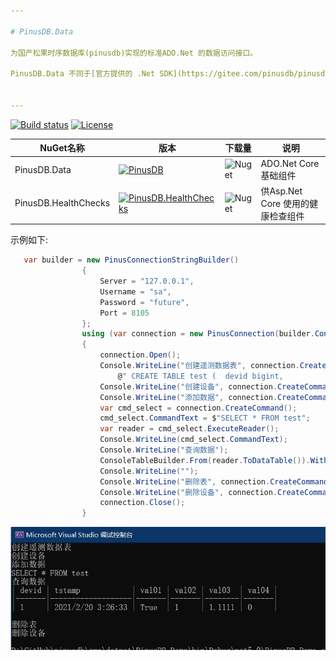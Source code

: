 ```yaml
---

# PinusDB.Data

为国产松果时序数据库(pinusdb)实现的标准ADO.Net 的数据访问接口。 

PinusDB.Data 不同于[官方提供的 .Net SDK](https://gitee.com/pinusdb/pinusdb/blob/master/doc/pinusdb_dotnet_sdk.md)  , 本库符合ADO.Net标准。


---
```


[![Build status](https://ci.appveyor.com/api/projects/status/6t81vxhmm2rpthol?svg=true)](https://ci.appveyor.com/project/MaiKeBing/pinusdb-data)
[![License](https://img.shields.io/github/license/maikebing/PinusDB.Data.svg)](https://github.com/maikebing/PinusDB.Data/blob/master/LICENSE)

| NuGet名称    | 版本|下载量| 说明                                                     |
| ----------- | --------  | --------  | ------------------------------------------------------------ |
| PinusDB.Data |[![PinusDB](https://img.shields.io/nuget/v/PinusDB.svg)](https://www.nuget.org/packages/PinusDB/) |![Nuget](https://img.shields.io/nuget/dt/PinusDB) |ADO.Net Core 基础组件
| PinusDB.HealthChecks |[![PinusDB.HealthChecks](https://img.shields.io/nuget/v/PinusDB.HealthChecks.svg)](https://www.nuget.org/packages/PinusDB.HealthChecks/)  |  ![Nuget](https://img.shields.io/nuget/dt/PinusDB.HealthChecks)| 供Asp.Net Core 使用的健康检查组件


示例如下:

```c#
   var builder = new PinusConnectionStringBuilder()
                {
                    Server = "127.0.0.1",
                    Username = "sa",
                    Password = "future",
                    Port = 8105
                };
                using (var connection = new PinusConnection(builder.ConnectionString))
                {
                    connection.Open();
                    Console.WriteLine("创建遥测数据表", connection.CreateCommand(
                        @" CREATE TABLE test (  devid bigint,                  tstamp datetime, val01 bool, val02 bigint, val03 double, val04 real2 )").ExecuteNonQuery());
                    Console.WriteLine("创建设备", connection.CreateCommand(@"INSERT INTO sys_dev(tabname, devid) VALUES('test',1)").ExecuteNonQuery());
                    Console.WriteLine("添加数据", connection.CreateCommand(@"INSERT INTO test(devid,tstamp,val01,val02,val03) VALUES(1, now(), true, 1, 1.1111)").ExecuteNonQuery());
                    var cmd_select = connection.CreateCommand();
                    cmd_select.CommandText = $"SELECT * FROM test";
                    var reader = cmd_select.ExecuteReader();
                    Console.WriteLine(cmd_select.CommandText);
                    Console.WriteLine("查询数据");
                    ConsoleTableBuilder.From(reader.ToDataTable()).WithFormat(ConsoleTableBuilderFormat.MarkDown).ExportAndWriteLine();
                    Console.WriteLine("");
                    Console.WriteLine("删除表", connection.CreateCommand($"DROP TABLE test").ExecuteNonQuery());
                    Console.WriteLine("删除设备", connection.CreateCommand($"DELETE FROM sys_dev WHERE tabname='test'").ExecuteNonQuery());
                    connection.Close();
                }
```



 ![img1](docs/img1.jpg)
